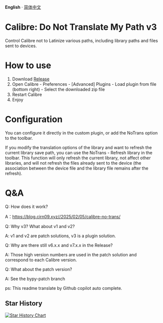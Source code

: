 __English__ · [简体中文](readme_zh.md)

# Calibre: Do Not Translate My Path v3

Control Calibre not to Latinize various paths, including library paths and files sent to devices.

# How to use

1. Download [Release](https://github.com/Cirn09/calibre-do-not-translate-my-path/releases/latest)
2. Open Calibre - Preferences - [Advanced] Plugins - Load plugin from file (bottom right) - Select the downloaded zip file
3. Restart Calibre
4. Enjoy

# Configuration

You can configure it directly in the custom plugin, or add the NoTrans option to the toolbar.

If you modify the translation options of the library and want to refresh the current library save path, you can use the NoTrans - Refresh library in the toolbar. This function will only refresh the current library, not affect other libraries, and will not refresh the files already sent to the device (the association between the device file and the library file remains after the refresh).

# Q&A

Q: How does it work?

A：https://blog.cirn09.xyz//2025/02/05/calibre-no-trans/


Q: Why v3? What about v1 and v2?

A: v1 and v2 are patch solutions, v3 is a plugin solution.


Q: Why are there still v6.x.x and v7.x.x in the Release?

A: Those high version numbers are used in the patch solution and correspond to each Calibre version.


Q: What about the patch version?

A: See the bypy-patch branch


ps: This readme translate by Github copilot auto complete.

## Star History

[![Star History Chart](https://api.star-history.com/svg?repos=Cirn09/calibre-do-not-translate-my-path&type=Date)](https://star-history.com/#Cirn09/calibre-do-not-translate-my-path&Date)

